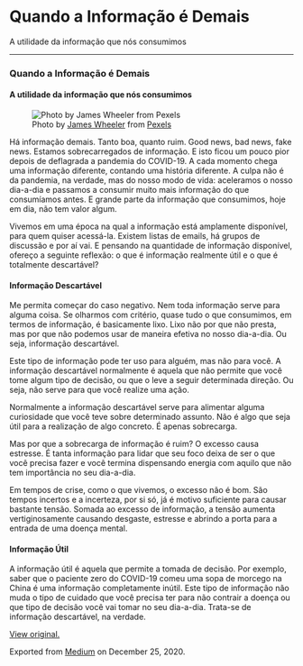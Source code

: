 Quando a Informação é Demais
============================

A utilidade da informação que nós consumimos

------------------------------------------------------------------------

### Quando a Informação é Demais

#### A utilidade da informação que nós consumimos

<figure>
<img src="https://cdn-images-1.medium.com/max/800/1*4MDDLiYp8TaaURWYYapIjg.jpeg" alt="Photo by James Wheeler from Pexels" class="graf-image" /><figcaption>Photo by <a href="https://www.pexels.com/@souvenirpixels?utm_content=attributionCopyText&amp;utm_medium=referral&amp;utm_source=pexels" class="markup--anchor markup--figure-anchor">James Wheeler</a> from <a href="https://www.pexels.com/photo/time-lapse-photography-of-waterfalls-1486902/?utm_content=attributionCopyText&amp;utm_medium=referral&amp;utm_source=pexels" class="markup--anchor markup--figure-anchor">Pexels</a></figcaption>
</figure>Há informação demais. Tanto boa, quanto ruim. Good news, bad
news, fake news. Estamos sobrecarregados de informação. E isto ficou um
pouco pior depois de deflagrada a pandemia do COVID-19. A cada momento
chega uma informação diferente, contando uma história diferente. A culpa
não é da pandemia, na verdade, mas do nosso modo de vida: aceleramos o
nosso dia-a-dia e passamos a consumir muito mais informação do que
consumíamos antes. E grande parte da informação que consumimos, hoje em
dia, não tem valor algum.

Vivemos em uma época na qual a informação está amplamente disponível,
para quem quiser acessá-la. Existem listas de emails, há grupos de
discussão e por aí vai. E pensando na quantidade de informação
disponível, ofereço a seguinte reflexão: o que é informação realmente
útil e o que é totalmente descartável? 

#### Informação Descartável

Me permita começar do caso negativo. Nem toda informação serve para
alguma coisa. Se olharmos com critério, quase tudo o que consumimos, em
termos de informação, é basicamente lixo. Lixo não por que não presta,
mas por que não podemos usar de maneira efetiva no nosso dia-a-dia. Ou
seja, informação descartável. 

Este tipo de informação pode ter uso para alguém, mas não para você. A
informação descartável normalmente é aquela que não permite que você
tome algum tipo de decisão, ou que o leve a seguir determinada direção.
Ou seja, não serve para que você realize uma ação. 

Normalmente a informação descartável serve para alimentar alguma
curiosidade que você teve sobre determinado assunto. Não é algo que seja
útil para a realização de algo concreto. É apenas sobrecarga. 

Mas por que a sobrecarga de informação é ruim? O excesso causa estresse.
É tanta informação para lidar que seu foco deixa de ser o que você
precisa fazer e você termina dispensando energia com aquilo que não tem
importância no seu dia-a-dia.

Em tempos de crise, como o que vivemos, o excesso não é bom. São tempos
incertos e a incerteza, por si só, já é motivo suficiente para causar
bastante tensão. Somada ao excesso de informação, a tensão aumenta
vertiginosamente causando desgaste, estresse e abrindo a porta para a
entrada de uma doença mental.

#### Informação Útil

A informação útil é aquela que permite a tomada de decisão. Por exemplo,
saber que o paciente zero do COVID-19 comeu uma sopa de morcego na China
é uma informação completamente inútil. Este tipo de informação não muda
o tipo de cuidado que você precisa ter para não contrair a doença ou que
tipo de decisão você vai tomar no seu dia-a-dia. Trata-se de informação
descartável, na verdade. 

[View original.](https://medium.com/p/109d62db1244)

Exported from [Medium](https://medium.com) on December 25, 2020.

